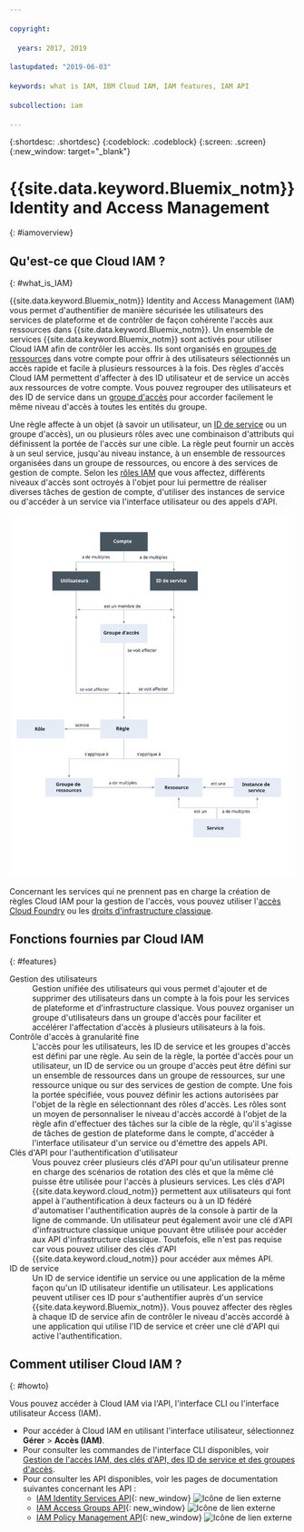 ```yaml
---

copyright:

  years: 2017, 2019

lastupdated: "2019-06-03"

keywords: what is IAM, IBM Cloud IAM, IAM features, IAM API

subcollection: iam

---
```


{:shortdesc: .shortdesc}
{:codeblock: .codeblock}
{:screen: .screen}
{:new_window: target="_blank"}

# {{site.data.keyword.Bluemix_notm}} Identity and Access Management
{: #iamoverview}

## Qu'est-ce que Cloud IAM ?
{: #what_is_IAM}

{{site.data.keyword.Bluemix_notm}} Identity and Access Management (IAM) vous permet d'authentifier de manière sécurisée les utilisateurs des services de plateforme et de contrôler de façon cohérente l'accès aux ressources dans {{site.data.keyword.Bluemix_notm}}. Un ensemble de services {{site.data.keyword.Bluemix_notm}} sont activés pour utiliser Cloud IAM afin de contrôler les accès. Ils sont organisés en [groupes de ressources](/docs/resources?topic=resources-rgs#rgs) dans votre compte pour offrir à des utilisateurs sélectionnés un accès rapide et facile à plusieurs ressources à la fois. Des règles d'accès Cloud IAM permettent d'affecter à des ID utilisateur et de service un accès aux ressources de votre compte. Vous pouvez regrouper des utilisateurs et des ID de service dans un [groupe d'accès](/docs/iam?topic=iam-getstarted#getstarted) pour accorder facilement le même niveau d'accès à toutes les entités du groupe.

Une règle affecte à un objet (à savoir un utilisateur, un [ID de service](/docs/iam?topic=iam-serviceids#serviceids) ou un groupe d'accès), un ou plusieurs rôles avec une combinaison d'attributs qui définissent la portée de l'accès sur une cible. La règle peut fournir un accès à un seul service, jusqu'au niveau instance, à un ensemble de ressources organisées dans un groupe de ressources, ou encore à des services de gestion de compte. Selon les [rôles IAM](/docs/iam?topic=iam-userroles#iamusermanrol) que vous affectez, différents niveaux d'accès sont octroyés à l'objet pour lui permettre de réaliser diverses tâches de gestion de compte, d'utiliser des instances de service ou d'accéder à un service via l'interface utilisateur ou des appels d'API.


![IAM pour le contrôle d'accès dans un compte](images/iam-diagram.svg "Fonctionnement de la gestion des accès dans un compte à l'aide d'IAM")

Concernant les services qui ne prennent pas en charge la création de règles Cloud IAM pour la gestion de l'accès, vous pouvez utiliser l'[accès Cloud Foundry](/docs/iam?topic=iam-cfaccess#cfaccess) ou les [droits d'infrastructure classique](/docs/iam?topic=iam-infrapermission#infrapermission).


## Fonctions fournies par Cloud IAM
{: #features}

<dl>
<dt>Gestion des utilisateurs</dt>
<dd>Gestion unifiée des utilisateurs qui vous permet d'ajouter et de supprimer des utilisateurs dans un compte à la fois pour les services de plateforme et d'infrastructure classique. Vous pouvez organiser un groupe d'utilisateurs dans un groupe d'accès pour faciliter et accélérer l'affectation d'accès à plusieurs utilisateurs à la fois.</dd>
<dt>Contrôle d'accès à granularité fine</dt>
<dd>L'accès pour les utilisateurs, les ID de service et les groupes d'accès est défini par une règle. Au sein de la règle, la portée d'accès pour un utilisateur, un ID de service ou un groupe d'accès peut être défini sur un ensemble de ressources dans un groupe de ressources, sur une ressource unique ou sur des services de gestion de compte. Une fois la portée spécifiée, vous pouvez définir les actions autorisées par l'objet de la règle en sélectionnant des rôles d'accès. Les rôles sont un moyen de personnaliser le niveau d'accès accordé à l'objet de la règle afin d'effectuer des tâches sur la cible de la règle, qu'il s'agisse de tâches de gestion de plateforme dans le compte, d'accéder à l'interface utilisateur d'un service ou d'émettre des appels API.</dd>
<dt>Clés d'API pour l'authentification d'utilisateur</dt>
<dd>Vous pouvez créer plusieurs clés d'API pour qu'un utilisateur prenne en charge des scénarios de rotation des clés et que la même clé puisse être utilisée pour l'accès à plusieurs services. Les clés d'API {{site.data.keyword.cloud_notm}} permettent aux utilisateurs qui font appel à l'authentification à deux facteurs ou à un ID fédéré d'automatiser l'authentification auprès de la console à partir de la ligne de commande. Un utilisateur peut également avoir une clé d'API d'infrastructure classique unique pouvant être utilisée pour accéder aux API d'infrastructure classique. Toutefois, elle n'est pas requise car vous pouvez utiliser des clés d'API {{site.data.keyword.cloud_notm}} pour accéder aux mêmes API.</dd>
<dt>ID de service</dt>
<dd>Un ID de service identifie un service ou une application de la même façon qu'un ID utilisateur identifie un utilisateur. Les applications peuvent utiliser ces ID pour s'authentifier auprès d'un service {{site.data.keyword.Bluemix_notm}}. Vous pouvez affecter des règles à chaque ID de service afin de contrôler le niveau d'accès accordé à une application qui utilise l'ID de service et créer une clé d'API qui active l'authentification.</dd>
</dl>


## Comment utiliser Cloud IAM ?
{: #howto}

Vous pouvez accéder à Cloud IAM via l'API, l'interface CLI ou l'interface utilisateur Access (IAM).

* Pour accéder à Cloud IAM en utilisant l'interface utilisateur, sélectionnez **Gérer** &gt; **Accès (IAM)**.
* Pour consulter les commandes de l'interface CLI disponibles, voir [Gestion de l'accès IAM, des clés d'API, des ID de service et des groupes d'accès](/docs/cli/reference/ibmcloud?topic=cloud-cli-ibmcloud_commands_iam).
* Pour consulter les API disponibles, voir les pages de documentation suivantes concernant les API :
    * [IAM Identity Services API](https://{DomainName}/apidocs/iam-identity-token-api){: new_window} ![Icône de lien externe](../icons/launch-glyph.svg "Icône de lien externe")
    * [IAM Access Groups API](https://{DomainName}/apidocs/iam-access-groups){: new_window} ![Icône de lien externe](../icons/launch-glyph.svg "Icône de lien externe")
    * [IAM Policy Management API](https://{DomainName}/apidocs/iam-policy-management){: new_window} ![Icône de lien externe](../icons/launch-glyph.svg "Icône de lien externe")
